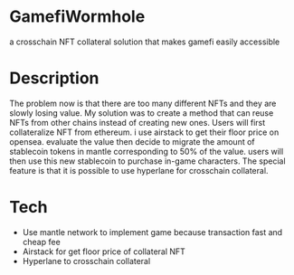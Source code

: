 # GamefiWormhole
a crosschain NFT collateral solution that makes gamefi easily accessible

# Description
The problem now is that there are too many different NFTs and they are slowly losing value. My solution was to create a method that can reuse NFTs from other chains instead of creating new ones. Users will first collateralize NFT from ethereum. i use airstack to get their floor price on opensea. evaluate the value then decide to migrate the amount of stablecoin tokens in mantle corresponding to 50% of the value. users will then use this new stablecoin to purchase in-game characters. The special feature is that it is possible to use hyperlane for crosschain collateral.

# Tech
- Use mantle network to implement game because transaction fast and cheap fee
- Airstack for get floor price of collateral NFT 
- Hyperlane to crosschain collateral
